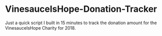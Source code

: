 # VinesauceIsHope-Donation-Tracker
Just a quick script I built in 15 minutes to track the donation amount for the VinesauceIsHope Charity for 2018.
